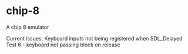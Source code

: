 # chip-8
A chip 8 emulator


Current issues:
    Keyboard inputs not being registered when SDL_Delayed
    Test 6 - keyboard not passing block on release
